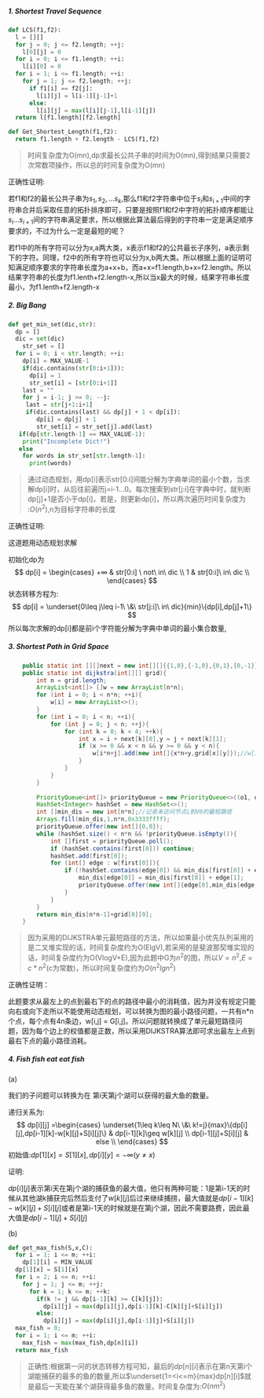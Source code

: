 ##### 1. Shortest Travel Sequence

```python
def LCS(f1,f2):
  l = [][]
  for j = 0; j <= f2.length; ++j:
    l[0][j] = 0
  for i = 0; i <= f1.length; ++i:
    l[i][0] = 0
  for i = 1; i <= f1.length; ++i: 
  	for j = 1; j <= f2.length; ++j:
      if f1[i] == f2[j]:
        l[i][j] = l[i-1][j-1]+1
      else:
        l[i][j] = max(l[i][j-1],l[i-1][j])
  return l[f1.length][f2.length]

def Get_Shortest_Length(f1,f2):
  return f1.length + f2.length - LCS(f1,f2)
```

> 时间复杂度为O(mn),dp求最长公共子串的时间为O(mn),得到结果只需要2次常数项操作，所以总的时间复杂度为O(mn)

正确性证明:

若f1和f2的最长公共子串为$s_1,s_2,...s_k$,那么f1和f2字符串中位于$s_i$和$s_{i+1}$中间的字符串合并后采取任意的拓扑排序即可，只要是按照f1和f2中字符的拓扑顺序都能让$s_i...s_{i+1}$间的字符串满足要求，所以根据此算法最后得到的字符串一定是满足顺序要求的，不过为什么一定是最短的呢？

若f1中的所有字符可以分为x,a两大类，x表示f1和f2的公共最长子序列，a表示剩下的字符。同理，f2中的所有字符也可以分为x,b两大类。所以根据上面的证明可知满足顺序要求的字符串长度为a+x+b，而a+x=f1.length,b+x=f2.length。所以结果字符串的长度为f1.lenth+f2.length-x,所以当x最大的时候，结果字符串长度最小，为f1.lenth+f2.length-x

##### 2. Big Bang

```python
def get_min_set(dic,str):
  dp = []
  dic = set(dic)
 	str_set = []
  for i = 0; i < str.length; ++i:
    dp[i] = MAX_VALUE-1
    if(dic.contains(str[0:i+1])):
      dp[i] = 1
      str_set[i] = [str[0:i+1]]
    last = ""
    for j = i-1; j >= 0; --j:
     last = str[j+1:i+1]
     if(dic.contains(last) && dp[j] + 1 < dp[i]):
       	dp[i] = dp[j] + 1
        str_set[i] = str_set[j].add(last)
   if(dp[str.length-1] == MAX_VALUE-1):
    print("Incomplete Dict!")
   else
  	for words in str_set[str.length-1]:
      print(words)
```

> 通过动态规划，用dp[i]表示str[0:i]间能分解为字典单词的最小个数，当求解dp[i]时，从后往前遍历j=i-1...0。每次搜索到str[j:i]在字典中时，就判断dp[j]+1是否小于dp[i]，若是，则更新dp[i]，所以两次遍历时间复杂度为 :$O(n^2)$,n为目标字符串的长度

正确性证明:

这道题用动态规划求解

初始化dp为
$$
dp[i] = \begin{cases}
+∞ & str[0:i] \ not\ in\ dic \\
1 & str[0:i]\ in\ dic \\
\end{cases}
$$
状态转移方程为:
$$
dp[i] = \underset{0\leq j\leq i-1\  \&\  str[j:i]\ in\ dic}{min}\{dp[i],dp[j]+1\}
$$
所以每次求解的dp[i]都是前i个字符能分解为字典中单词的最小集合数量,

##### 3. Shortest Path in Grid Space

```java
    public static int [][]next = new int[][]{{1,0},{-1,0},{0,1},{0,-1}};
    public static int dijkstra(int[][] grid){
        int n = grid.length;
        ArrayList<int[]> []w = new ArrayList[n*n];
        for (int i = 0; i < n*n; ++i){
            w[i] = new ArrayList<>();
        }
        for (int i = 0; i < n; ++i){
            for (int j = 0; j < n; ++j){
                for (int k = 0; k < 4; ++k){
                    int x = i + next[k][0],y = j + next[k][1];
                    if (x >= 0 && x < n && y >= 0 && y < n){
                        w[i*n+j].add(new int[]{x*n+y,grid[x][y]});//w[i]记录第i个节点的邻居节点(节点数，路径消耗)
                    }
                }
            }
        }
      	
        PriorityQueue<int[]> priorityQueue = new PriorityQueue<>((o1, o2) -> o1[1]-			o2[1]);
        HashSet<Integer> hashSet = new HashSet<>();
        int []min_dis = new int[n*n];//记录未访问节点i到V0的最短路径
        Arrays.fill(min_dis,1,n*n,0x3333ffff);
        priorityQueue.offer(new int[]{0,0});
        while (hashSet.size() < n*n && !priorityQueue.isEmpty()){
            int []first = priorityQueue.poll();
            if (hashSet.contains(first[0])) continue;
            hashSet.add(first[0]);
            for (int[] edge : w[first[0]]){
                if (!hashSet.contains(edge[0]) && min_dis[first[0]] + edge[1] < 				min_dis[edge[0]]){  //进行权值缩放
                    min_dis[edge[0]] = min_dis[first[0]] + edge[1];
                    priorityQueue.offer(new int[]{edge[0],min_dis[edge[0]]});
                }
            }
        }
        return min_dis[n*n-1]+grid[0][0];
    }
```

> 因为采用的DIJKSTRA单元最短路径的方法，所以如果最小优先队列采用的是二叉堆实现的话，时间复杂度约为O(ElgV),若采用的是斐波那契堆实现的话，时间复杂度约为O(VlogV+E),因为此题中G为$n^2$的图，所以$V=n^2$,$E=c*n^2$(c为常数)，所以时间复杂度约为$O(n^2lgn^2)$

正确性证明：

此题要求从最左上的点到最右下的点的路径中最小的消耗值，因为并没有规定只能向右或向下走所以不能使用动态规划，可以转换为图的最小路径问题，一共有n*n个点，每个点有4n条边，w[i,j] = G[i,j]。所以问题就转换成了单元最短路径问题，因为每个边上的权值都是正数，所以采用DIJKSTRA算法即可求出最左上点到最右下点的最小路径消耗。

##### 4. Fish fish eat eat fish 

(a)

我们的子问题可以转换为在 第i天第j个湖可以获得的最大鱼的数量。

递归关系为:
$$
dp[i][j] =\begin{cases}
\underset{1\leq k\leq N\ \&\  k!=j}{max}\{dp[i][j],dp[i-1][k]-w[k][j]+S[i][j]\} & dp[i-1][k]\geq w[k][j] \\
dp[i-1][j]+S[i][j] & else  \\
\end{cases}
$$
初始值:$dp[1][x]=S[1][x],dp[i][y]=-∞(y\neq x)$

证明:

$dp[i][j]$表示第i天在第j个湖的捕获鱼的最大值，他只有两种可能：1是第i-1天的时候从其他湖k捕获完后然后支付了$w[k][j]$后过来继续捕捞，最大值就是$dp[i-1][k]-w[k][j]+S[i][j]$或者是第i-1天的时候就是在第j个湖，因此不需要路费，因此最大值是$dp[i-1][j]+S[i][j]$

(b)

```python
def get_max_fish(S,x,C):
  for i = 1; i <= m; ++i:
    dp[1][i] = MIN_VALUE
  dp[1][x] = S[1][x]
  for i = 2; i <= n; ++i:
    for j = 1; j <= m; ++j:
      for k = 1; k <= m; ++k:
        if(k != j && dp[i-1][k] >= C[k][j]):
          dp[i][j] = max(dp[i][j],dp[i-1][k]-C[k][j]+S[i][j])
        else:
          dp[i][j] = max(dp[i][j],dp[i-1][j]+S[i][j])
  max_fish = 0;
  for i = 1; i <= m; ++i:
    max_fish = max(max_fish,dp[n][i])
  return max_fish
```

> 正确性:根据第一问的状态转移方程可知，最后的$dp[n][i]$表示在第n天第i个湖能捕获的最多的鱼的数量,所以$\underset{1=<i<=m}{max}dp[n][i]$就是最后一天能在某个湖获得最多鱼的数量。时间复杂度为:$O(nm^2)$



